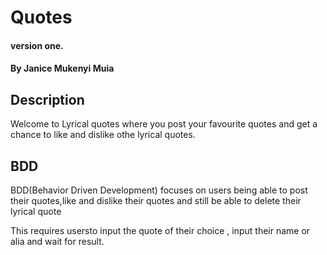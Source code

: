# Quotes

#### version one.

#### By **Janice Mukenyi  Muia**

## Description

Welcome to Lyrical quotes  where you post your favourite quotes and get a chance to like and dislike othe lyrical quotes.

## BDD

BDD(Behavior Driven Development) focuses on users being able to post their quotes,like and dislike their quotes and still be able to delete their lyrical quote

This requires usersto input the quote of their choice , input their name or alia and wait for result.
